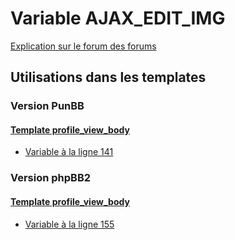 # Variable AJAX_EDIT_IMG
[Explication sur le forum des forums](http://forum.forumactif.com/t294113-listing-des-variables#AJAX_EDIT_IMG)
## Utilisations dans les templates
### Version PunBB
#### [Template profile_view_body](punbb/profile_view_body.md)
* [Variable à la ligne 141](../punbb/profile_view_body.tpl#L141)
### Version phpBB2
#### [Template profile_view_body](subsilver/profile_view_body.md)
* [Variable à la ligne 155](../subsilver/profile_view_body.tpl#L155)